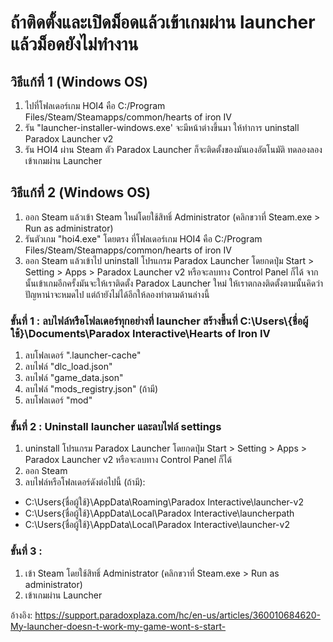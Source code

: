 # ถ้าติดตั้งและเปิดม็อดแล้วเข้าเกมผ่าน launcher แล้วม็อดยังไม่ทำงาน

## วิธีแก้ที่ 1 (Windows OS)
1. ไปที่โฟลเดอร์เกม HOI4 คือ C:/Program Files/Steam/Steamapps/common/hearts of iron IV
2. รัน "launcher-installer-windows.exe' จะมีหน้าต่างขึ้นมา ให้ทำการ uninstall Paradox Launcher v2
3. รัน HOI4 ผ่าน Steam ตัว Paradox Launcher ก็จะติดตั้งของมันเองอัตโนมัติ ทดลองลองเข้าเกมผ่าน Launcher

## วิธีแก้ที่ 2 (Windows OS)
1. ออก Steam แล้วเข้า Steam ใหม่โดยใช้สิทธิ์ Administrator (คลิกขวาที่ Steam.exe > Run as administrator)
2. รันตัวเกม "hoi4.exe" โดยตรง ที่โฟลเดอร์เกม HOI4 คือ C:/Program Files/Steam/Steamapps/common/hearts of iron IV
3. ออก Steam แล้วเข้าไป uninstall โปรแกรม Paradox Launcher โดยกดปุ่ม Start > Setting > Apps > Paradox Launcher v2 หรือจะลบทาง Control Panel ก็ได้ จากนั้นเข้าเกมอีกครั้งมันจะให้เราติดตั้ง Paradox Launcher ใหม่ ให้เราตกลงติดตั้งตามนั้นคิดว่าปัญหาน่าจะหมดไป แต่ถ้ายังไม่ได้อีกให้ลองทำตามด้านล่างนี้

 ### ขั้นที่ 1 : ลบไฟล์หรือโฟลเดอร์ทุกอย่างที่ launcher สร้างขึ้นที่ C:\Users\\{ชื่อผู้ใช้}\Documents\Paradox Interactive\Hearts of Iron IV
 1. ลบโฟลเดอร์ ".launcher-cache"
 2. ลบไฟล์ "dlc_load.json"
 3. ลบไฟล์ "game_data.json"
 4. ลบไฟล์ "mods_registry.json" (ถ้ามี)
 5. ลบโฟลเดอร์ "mod"

 ### ขั้นที่ 2 : Uninstall launcher และลบไฟล์ settings
 1. uninstall โปรแกรม Paradox Launcher โดยกดปุ่ม Start > Setting > Apps > Paradox Launcher v2 หรือจะลบทาง Control Panel ก็ได้ 
 2. ออก Steam 
 3. ลบไฟล์หรือโฟลเดอร์ดังต่อไปนี้ (ถ้ามี):
   - C:\Users\{ชื่อผู้ใช้}\AppData\Roaming\Paradox Interactive\launcher-v2
   - C:\Users\{ชื่อผู้ใช้}\AppData\Local\Paradox Interactive\launcherpath
   - C:\Users\{ชื่อผู้ใช้}\AppData\Local\Paradox Interactive\launcher-v2

 ### ขั้นที่ 3 : 
 1. เข้า Steam โดยใช้สิทธิ์ Administrator (คลิกขวาที่ Steam.exe > Run as administrator) 
 2. เข้าเกมผ่าน Launcher 


อ้างอิง:
https://support.paradoxplaza.com/hc/en-us/articles/360010684620-My-launcher-doesn-t-work-my-game-wont-s-start-